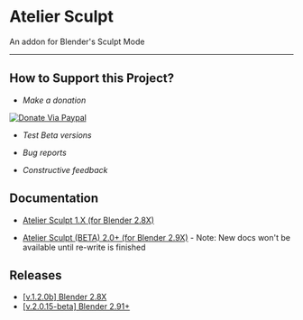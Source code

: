 # Atelier Sculpt

An addon for Blender's Sculpt Mode

---

## How to Support this Project?

- *Make a donation*

[![Donate Via Paypal](http://argavirtual.com/lib/images/donate-paypal-main.png)](https://www.paypal.com/donate?hosted_button_id=83S48F5QQP7SL)

- *Test Beta versions*

- *Bug reports*

- *Constructive feedback*


## Documentation

- [Atelier Sculpt 1.X (for Blender 2.8X)](https://docs.google.com/presentation/d/1ECvDTQmWRudv0SGMi54KpvX2eja8p_XsyApY3cZoORE/edit?usp=sharing)

- [Atelier Sculpt (BETA) 2.0+ (for Blender 2.9X)](https://docs.google.com/presentation/d/1dRhH3cQ85ly5fLTbiBysXeEwxjugWDNxAS4VYrufk1k/edit?usp=sharing) - Note: New docs won't be available until re-write is finished


## Releases

- [[v.1.2.0b] Blender 2.8X](https://github.com/jfranmatheu/Atelier-Sculpt/releases/tag/1.2.0b)
- [[v.2.0.15-beta] Blender 2.91+](https://github.com/jfranmatheu/Atelier-Sculpt/releases/tag/2.0.15-beta)
